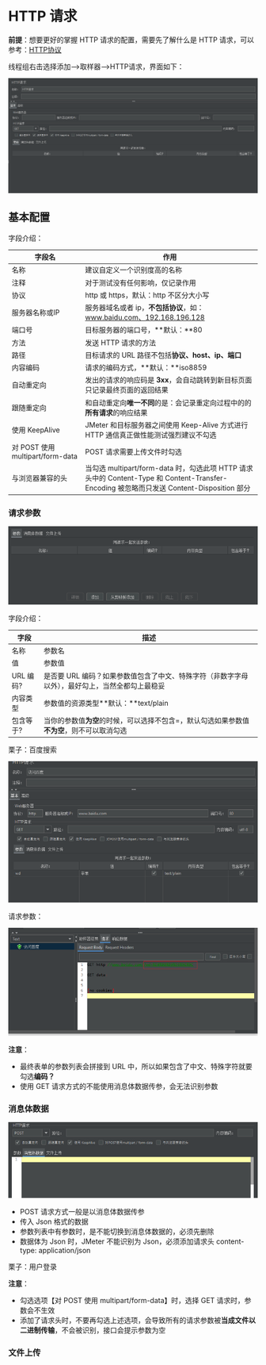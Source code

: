 # HTTP 请求

**前提**：想要更好的掌握 HTTP 请求的配置，需要先了解什么是 HTTP 请求，可以参考：[HTTP协议](/basic-skills/network/HTTP协议)

线程组右击选择添加-->取样器-->HTTP请求，界面如下：

![](./images/http1.png)

## 基本配置

字段介绍：

| 字段名                          | 作用                                                         |
| ------------------------------- | ------------------------------------------------------------ |
| 名称                            | 建议自定义一个识别度高的名称                                 |
| 注释                            | 对于测试没有任何影响，仅记录作用                             |
| 协议                            | http 或 https，默认：http 不区分大小写                       |
| 服务器名称或IP                  | 服务器域名或者 ip，**不包括协议**，如：www.baidu.com、192.168.196.128 |
| 端口号                          | 目标服务器的端口号，**默认：**80                             |
| 方法                            | 发送 HTTP 请求的方法                                         |
| 路径                            | 目标请求的 URL 路径不包括**协议、host、ip、端口**            |
| 内容编码                        | 请求的编码方式，**默认：**iso8859                            |
| 自动重定向                      | 发出的请求的响应码是 **3xx**，会自动跳转到新目标页面只记录最终页面的返回结果 |
| 跟随重定向                      | 和自动重定向**唯一不同**的是：会记录重定向过程中的的**所有请求**的响应结果 |
| 使用 KeepAlive                  | JMeter 和目标服务器之间使用 Keep-Alive 方式进行 HTTP 通信真正做性能测试强烈建议不勾选 |
| 对 POST 使用multipart/form-data | POST 请求需要上传文件时勾选                                  |
| 与浏览器兼容的头                | 当勾选 multipart/form-data 时，勾选此项 HTTP 请求头中的 Content-Type 和 Content-Transfer-Encoding 被忽略而只发送 Content-Disposition 部分 |

### 请求参数

![http2](./images/http2.png)

字段介绍：

| 字段      | 描述                                                         |
| --------- | ------------------------------------------------------------ |
| 名称      | 参数名                                                       |
| 值        | 参数值                                                       |
| URL 编码? | 是否要 URL 编码？如果参数值包含了中文、特殊字符（非数字字母以外），最好勾上，当然全都勾上最稳妥 |
| 内容类型  | 参数值的资源类型**默认：**text/plain                         |
| 包含等于? | 当你的参数值**为空**的时候，可以选择不包含=，默认勾选如果参数值**不为空**，则不可以取消勾选 |

栗子：百度搜索

![http3](./images/http3.png)

请求参数：

![http4](./images/http4.png)

**注意**：

+  最终表单的参数列表会拼接到 URL 中，所以如果包含了中文、特殊字符就要勾选**编码？** 
+ 使用 GET 请求方式的不能使用消息体数据传参，会无法识别参数

### 消息体数据

![http5](./images/http5.png)

+ POST 请求方式一般是以消息体数据传参
+ 传入 Json 格式的数据
+ 参数列表中有参数时，是不能切换到消息体数据的，必须先删除
+ 数据体为 Json 时，JMeter 不能识别为 Json，必须添加请求头 content-type: application/json 

栗子：用户登录

**注意**：

+ 勾选选项【对 POST 使用 multipart/form-data】时，选择 GET  请求时，参数会不生效
+ 添加了请求头时，不要再勾选上述选项，会导致所有的请求参数被**当成文件以二进制传输**，不会被识别，接口会提示参数为空

### 文件上传






